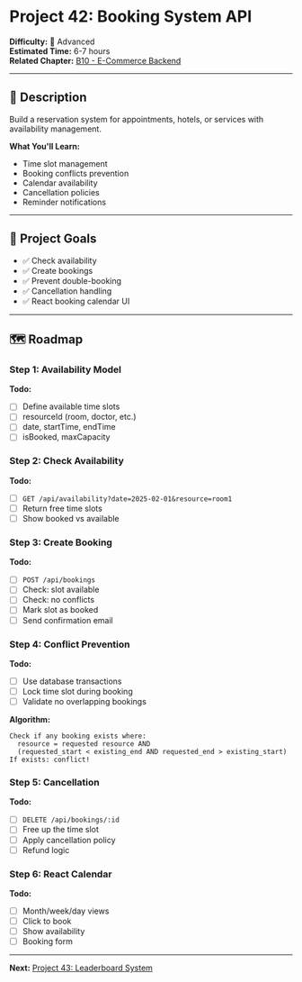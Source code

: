 # Project 42: Booking System API

**Difficulty:** 🔴 Advanced  
**Estimated Time:** 6-7 hours  
**Related Chapter:** [B10 - E-Commerce Backend](../chapters/B10_ECOMMERCE_BACKEND.md)

---

## 📝 Description

Build a reservation system for appointments, hotels, or services with availability management.

**What You'll Learn:**
- Time slot management
- Booking conflicts prevention
- Calendar availability
- Cancellation policies
- Reminder notifications

---

## 🎯 Project Goals

- ✅ Check availability
- ✅ Create bookings
- ✅ Prevent double-booking
- ✅ Cancellation handling
- ✅ React booking calendar UI

---

## 🗺️ Roadmap

### Step 1: Availability Model
**Todo:**
- [ ] Define available time slots
- [ ] resourceId (room, doctor, etc.)
- [ ] date, startTime, endTime
- [ ] isBooked, maxCapacity

### Step 2: Check Availability
**Todo:**
- [ ] `GET /api/availability?date=2025-02-01&resource=room1`
- [ ] Return free time slots
- [ ] Show booked vs available

### Step 3: Create Booking
**Todo:**
- [ ] `POST /api/bookings`
- [ ] Check: slot available
- [ ] Check: no conflicts
- [ ] Mark slot as booked
- [ ] Send confirmation email

### Step 4: Conflict Prevention
**Todo:**
- [ ] Use database transactions
- [ ] Lock time slot during booking
- [ ] Validate no overlapping bookings

**Algorithm:**
```
Check if any booking exists where:
  resource = requested resource AND
  (requested_start < existing_end AND requested_end > existing_start)
If exists: conflict!
```

### Step 5: Cancellation
**Todo:**
- [ ] `DELETE /api/bookings/:id`
- [ ] Free up the time slot
- [ ] Apply cancellation policy
- [ ] Refund logic

### Step 6: React Calendar
**Todo:**
- [ ] Month/week/day views
- [ ] Click to book
- [ ] Show availability
- [ ] Booking form

---

**Next:** [Project 43: Leaderboard System](43-leaderboard-system.md)
